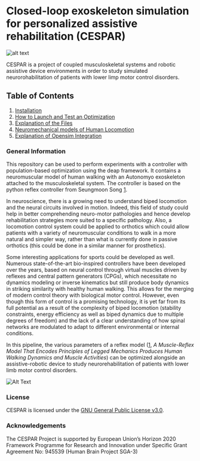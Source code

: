 <!-- =================================================
# Copyright (c) Alpine Intuition SARL.
Authors  :: Berat Denizdurduran (berat.denizdurduran@alpineintuition.ch)

================================================= -->

# Closed-loop exoskeleton simulation for personalized assistive rehabilitation (CESPAR)

![alt text](../main/md_files/autonomyo-and-alpine-intuition.jpg)

CESPAR is a project of coupled musculoskeletal systems and
robotic assistive device environments in order to study simulated neurorohabilitation of patients with lower limp motor control disorders.

## Table of Contents
1. [Installation](../main/md_files/Installation.md)
2. [How to Launch and Test an Optimization](../main/md_files/howToLaunch.md)
3. [Explanation of the Files](../main/md_files/files.md)
3. [Neuromechanical models of Human Locomotion](../main/md_files/neuromechanics.md)
3. [Explanation of Opensim Integration](../main/md_files/opensim.md)


### General Information

This repository can be used to perform experiments with a controller with population-based optimization using the deap framework. It contains a neuromuscular model of human walking with an Autonomyo exoskeleton attached to the musculoskeletal system. The controller is based on the python reflex controller from Seungmoon Song [1](https://ieeexplore.ieee.org/document/5445011).

In neuroscience, there is a growing need to understand biped locomotion and the neural circuits
involved in motion. Indeed, this field of study could help in better comprehending neuro-motor
pathologies and hence develop rehabilitation strategies more suited to a specific pathology. Also,
a locomotion control system could be applied to orthotics which could allow patients with a variety of neuromuscular conditions to walk in a more natural and simpler way, rather than what
is currently done in passive orthotics (this could be done in a similar manner for prosthetics).

Some interesting applications for sports could be developed as well.
Numerous state-of-the-art bio-inspired controllers have been developed over the years, based
on neural control through virtual muscles driven by reflexes and central pattern generators
(CPGs), which necessitate no dynamics modeling or inverse kinematics but still produce body
dynamics in striking similarity with healthy human walking. This allows for the merging of
modern control theory with biological motor control. However, even though this form of control
is a promising technology, it is yet far from its full potential as a result of the complexity of biped
locomotion (stability constraints, energy efficiency as well as biped dynamics due to multiple
degrees of freedom) and the lack of a clear understanding of how spinal networks are modulated
to adapt to different environmental or internal conditions.

In this pipeline, the various parameters of a reflex model ([1](https://ieeexplore.ieee.org/document/5445011), *A Muscle-Reflex Model That Encodes Principles of Legged Mechanics Produces Human Walking Dynamics and Muscle Activities*) can be optimized alongside an assistive-robotic device to
study neurorehabilitation of patients with lower limb motor control disorders.

![Alt Text](../main/md_files/output.gif)


### License

CESPAR is licensed under the [GNU General Public License v3.0](LICENSE).

### Acknowledgements

The CESPAR Project is supported by European Union’s Horizon 2020 Framework Programme for Research and Innovation under Specific Grant Agreement No: 945539 (Human Brain Project SGA-3)
